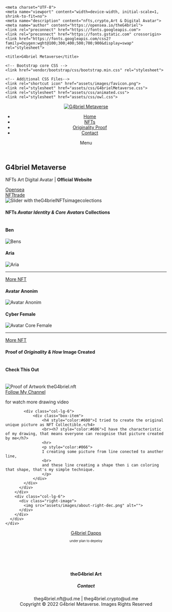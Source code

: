 <!DOCTYPE html>
<html lang="en">

  <head>

    <meta charset="UTF-8">
    <meta name="viewport" content="width=device-width, initial-scale=1, shrink-to-fit=no">
    <meta name="description" content="nfts,crypto,Art & Digital Avatar">
    <meta name="author" content="https://opensea.io/theG4briel">
    <link rel="preconnect" href="https://fonts.googleapis.com">
    <link rel="preconnect" href="https://fonts.gstatic.com" crossorigin>
    <link href="https://fonts.googleapis.com/css2?family=Oxygen:wght@100;300;400;500;700;900&display=swap" rel="stylesheet">

    <title>G4briel Metaverse</title>

    <!-- Bootstrap core CSS -->
    <link href="vendor/bootstrap/css/bootstrap.min.css" rel="stylesheet">

    <!-- Additional CSS Files--> 
    <link rel="shortcut icon" href="assets/images/favicon.png">
    <link rel="stylesheet" href="assets/css/G4brielMetaverse.css">
    <link rel="stylesheet" href="assets/css/animated.css">
    <link rel="stylesheet" href="assets/css/owl.css">

  </head>

<body>

  <!-- Preloader Start  -->
  <div id="js-preloader" class="js-preloader">
    <div class="preloader-inner">
      <span class="dot"></span>
      <div class="dots">
        <span></span>
        <span></span>
        <span></span>
      </div>
    </div>
  </div>
  <!--  Preloader End  -->

<!--  Header Area Start  -->
  <header class="header-area header-sticky wow slideInDown" data-wow-duration="0.75s" data-wow-delay="0s">
    <div class="container">
      <div class="row">
        <div class="col-12">
          <nav class="main-nav">
            <!--  Logo Start  -->
            <a href="index.html" class="logo">
              <img src="assets/images/logo.png" alt="G4briel Metaverse">
            </a>
            <!--  Logo End  -->
            <!--  Menu Start  -->
            <ul class="nav">
              <li class="scroll-to-section"><a href="#Home" class="active">Home</a></li>
              <li class="scroll-to-section"><a href="#NFTs">NFTs</a></li>
              <li class="scroll-to-section"><a href="#Originaly">Originality Proof</a></li>
              <li class="scroll-to-section"><a href="#Contact">Contact</a></li>
            </ul>        
            <a class='menu-trigger'>
                <span>Menu</span>
            </a>
            <!--  Menu End  -->
          </nav>
        </div>
      </div>
    </div>
</header>
  <!--  Header Area End  -->

  <div class="main-banner wow fadeIn" id="Home" data-wow-duration="1s" data-wow-delay="0.5s">
    <div class="container">
      <div class="row">
        <div class="col-lg-12">
          <div class="row">
            <div class="col-lg-6 align-self-center">
              <div class="left-content show-up header-text wow fadeInLeft" data-wow-duration="1s" data-wow-delay="1s">
                <div class="row">
                  <div class="col-lg-12">
                    <h2>G4briel Metaverse</h2>
                    <p>NFTs Art Digital Avatar | <b>Official Website</b></p>
                  </div>
                  <div class="col-lg-12">
                    <div class="white-button first-button scroll-to-section">
                      <a href="https://www.opensea.io/collection/avataridentity">Opensea</a>
                    </div>
                    <div class="white-button scroll-to-section">
                      <a href="https://www.nftrade.com/assets/polygon/0x3e02d40c020e82e07cccab0435f81cad62294a75">NFTtrade</i></a>
                    </div>
                  </div>
                </div>
              </div>
            </div>
            <div class="col-lg-6">
              <div class="right-image wow fadeInRight" data-wow-duration="1s" data-wow-delay="0.5s">
                <img src="assets/images/slider-dec.png" alt="Slider with theG4brielNFTsimagecolections">
              </div>
            </div>
          </div>
        </div>
      </div>
    </div>
  </div>

  <div id="NFTs" class="services section">
    <div class="container">
      <div class="row">
        <div class="col-lg-8 offset-lg-2">
          <div class="section-heading  wow fadeInDown" data-wow-duration="1s" data-wow-delay="0.5s">
            <h4>NFTs <em>Avatar Identity & Core Avatars</em> Collections</h4>
            <img src="assets/images/heading-line-dec.png" alt="">
          </div>
        </div>
      </div>
    </div>
    <div class="container">
      <div class="row">
        <div class="col-lg-3">
          <div class="service-item first-service">
            <div class="icon"></div>
            <h4>Ben</h4>
            <img src="assets/images/bens.jpg" alt="Bens">
          </div>
        </div>
        <div class="col-lg-3">
          <div class="service-item first-service">
            <div class="icon"></div>
            <h4>Aria</h4>
            <img src="assets/images/aria.jpg" alt="Aria">
            <hr>
            <div class="text-button">
              <a href="https://www.opensea.io/collection/avataridentity">More NFT<i class="fa fa-arrow-right"></i></a>
            </div>
          </div>
        </div>
        <div class="col-lg-3">
          <div class="service-item second-service">
            <div class="icon"></div>
            <h4>Avatar Anonim</h4>
            <img src="assets/images/Avatar Anonim.jpg" alt="Avatar Anonim">
          </div>
        </div>
        <div class="col-lg-3">
          <div class="service-item second-service">
            <div class="icon"></div>
            <h4>Cyber Female</h4>
            <img src="assets/images/Avatar Core Female.jpg" alt="Avatar Core Female">
            <hr>
            <div class="text-button">
              <a href="https://www.nftrade.com/assets/polygon/0x3e02d40c020e82e07cccab0435f81cad62294a75">More NFT<i class="fa fa-arrow-right"></i></a>
            </div>
          </div>
        </div>
      </div>
    </div>
</div>

  <div id="Originaly" class="about-us section">
    <div class="container">
      <div class="row">
        <div class="col-lg-6 align-self-center">
          <div class="section-heading">
            <h4>Proof of<em> Originality &amp; How</em> Image Created</h4>
            <img src="assets/images/heading-line-dec.png" alt="">
            <p></p>
          </div>
          <div class="row">
            <div class="col-lg-6">
              <div class="box-item">
                <h4><a>Check This Out</a></h4>
                <br>
                <img src="assets/images/Proofofworkart.gif" alt="Proof of Artwork theG4briel.nft">
                <div class="gradient-button">
                	<a href="https://www.youtube.com/c/theG4brielNFT">Follow My Channel</a>
                	<p>for watch more drawing video</p>
              	</div>
              </div>
            </div>
            
            <div class="col-lg-6">
            	<div class="box-item">
                	<h4 style="color:#600">I tried to create the original unique picture as NFT Collectible.</h4>
                    <br><h7 style="color:#606">I have the characteristic of my drawing, that means everyone can recognise that picture created by me</h7>
                    <hr>
                    <p style="color:#066">
                    I creating some picture from line conected to another line,
                    <br>
                    and these line creating a shape then i can coloring that shape, that's my simple technique.
                	</p>
                </div>
            </div>
          </div>
        </div>
        <div class="col-lg-6">
          <div class="right-image">
            <img src="assets/images/about-right-dec.png" alt="">
          </div>
        </div>
      </div>
    </div>
</div>

  <footer id="Contact">
    <div class="container">
      <div class="row">
      			<div class="gradient-button" align="center" style="padding-bottom:60px">
                	<a href="#">G4briel Dapps</a>
                	<p style="font-size:x-small">under plan to depeloy</p>
              	</div>
        <div class="col-lg-8 offset-lg-2">
          <div class="section-heading" align="center">
            <h4><b>theG4briel Art</b></h4>
          </div>
        </div>
      </div>
      <div>
          <div class="contact" align="center">
            <h5><b>Contact</b></h5>
            <h7>theg4briel.nft@ud.me  | theg4briel.crypto@ud.me</h7>
          </div>
      </div>
	  <div class="row">
        <div class="col-lg-12">
          <div class="copyright-text" align="center">
            <h9>Copyright © 2022 G4briel Metaverse. Images Rights Reserved</h9>
          </div>
        </div>
      </div>
    </div>
    </div>
  </footer>


  <!-- Scripts -->
  <script src="vendor/jquery/jquery.min.js"></script>
  <script src="vendor/bootstrap/js/bootstrap.bundle.min.js"></script>
  <script src="assets/js/owl-carousel.js"></script>
  <script src="assets/js/animation.js"></script>
  <script src="assets/js/imagesloaded.js"></script>
  <script src="assets/js/popup.js"></script>
  <script src="assets/js/custom.js"></script>
</body>
</html>
